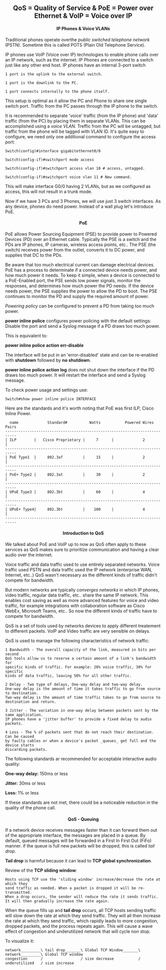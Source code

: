 <h2 align="center">QoS = Quality of Service & PoE = Power over Ethernet & VoIP = Voice over IP</h2>

<h4 align="center">IP Phones & Voice VLANs</h4>

Traditional phones operate overthe _public switched telephone network_ (PSTN).
Sometime this is called POTS (Plain Old Telephone Service).

IP phones use VoIP (Voice over IP) technologies to enable phone calls over an
IP network, such as the internet.
IP Phones are connected to a switch just like any other end host.
IP phones have an internal 3-port switch

    1 port is the uplink to the external switch.

    1 port is the downlink to the PC.

    1 port connects internally to the phone itself.

This setup is optimal as it allow the PC and Phone to share one single switch port.
Traffic from the PC passes through the IP phone to the switch.

It is recommended to separate 'voice' traffic (from the IP phone) and 'data' traffic
(from the PC) by placing them in separate VLANs. This can be accomplished using a
_voice VLAN_. Treffic from the PC will be untagged, but traffic from the phone will
be tagged with VLAN ID.
It's quite easy to configure, we need only one additional command to configure the
access port:

    Switch(config)#interface gigabitethernet0/0

    Switch(config-if)#switchport mode access

    Switch(config-if)#switchport access vlan 10 # access, untagged.

    Switch(config-if)#switchport voice vlan 11 # New command.

This will make interface G0/0 having 2 VLANs, but as we configured as access, this
will not result in a trunk mode.

Now if we have 3 PCs and 3 Phones, we will use just 3 switch interfaces.
As any device, phones do need power. Instead of a wall plug let's introduce PoE.

<h4 align="center">PoE</h4>

PoE allows Power Sourcing Equipment (PSE) to provide power to Powered Devices (PD)
over an Ethernet cable. Typically the PSE is a switch and the PDs are IP phones,
IP cameras, wireless access points, etc..
The PSE (the switch) receives power from the outlet, converts it to DC power, and
supplies that DC to the PDs.

Be aware that too much electrical current can damage electrical devices. PoE has
a process to determinate if a connected device needs power, and how much power it
needs. To keep it simple, when a device is connected to a PoE-Enabled port, the PSE
sends low power signals, monitor the responses, and determines how much power the
PD needs.
If the device needs power, the PSE supplies the power to allow the PD to boot.
The PSE continues to monitor the PD and supply the required amount of power.

_Powering policy_ can be configured to prevent a PD from taking too much power.

<strong>power inline police</strong> configures power policing with the default
settings: Disable the port and send a Syslog message if a PD draws too much power.

This is equivalent to:

<strong> power inline police action err-disable</strong>

The interface will be put in an 'error-disabled' state and can be re-enabled with
<strong>shutdown</strong> followed by <strong>no shutdown</strong>.

<strong>power inline police action log</strong> does not shut down the interface
if the PD draws too much power. It will restart the interface and send a Syslog message.

To check power usage and settings use:

    Switch#show power inline police INTERFACE

Here are the standards and it's worth noting that PoE was first ILP, Cisco Inline Power.

      name             Standard#          Watts           Powered Wires Pairs
    ---------------------------------------------------------------------------
    | ILP        |   Cisco Proprietary |     7      |             2           |
    ---------------------------------------------------------------------------
    | PoE Type1  |     802.3af         |     15     |             2           |
    ---------------------------------------------------------------------------
    | PoE+ Type2 |     802.3at         |     30     |             2           |
    ---------------------------------------------------------------------------
    | UPoE Type3 |     802.3bt         |     60     |             4           |
    ---------------------------------------------------------------------------
    | UPoE+ Type4|     802.3bt         |    100     |             4           |
    ---------------------------------------------------------------------------


<h4 align="center">Introduction to QoS</h4>

We talked about PoE and VoIP up to now as QoS often apply to these services as
QoS makes sure to prioritize communication and having a clear audio over the internet.

Voice traffic and data traffic used to use entirely separated networks.
Voice traffic used PSTN and data traffic used the IP network (enterprise WAN, Internet, etc..)
QoS wasn't necessary as the different kinds of traffic didn't compete for bandwidth.

But modern networks are typically _converges networks_ in which IP phones, video traffic,
regular data traffic, etc.. share the same IP network.
This enables cost saving as well as more advanced features for voice and video traffic,
for example integrations with collaboration software as Cisco WebEx, Microsoft Teams, etc..
So now the different kinds of traffic have to compete for bandwidth.

QoS is a set of tools used by networks devices to apply different treatement to
different packets. VoIP and Video traffic are very sensible on delays.

QoS is used to manage the following characteristics of network traffic:

    1 Bandwidth - The overall capacity of the link, measured in bits per second
    QoS tools allow us to reserve a certain amount of a link's bandwidth for
    specific kinds of traffic. For example: 20% voice traffic, 30% for specific
    kinds of data traffic, leaving 50% for all other traffic.

    2 Delay - Two type of delays, One-way delay and two-way delay.
    One-way delay is the amount of time it takes traffic to go from source to destination.
    Two-way delay is the amount of time traffic takes to go from source to destination and return.

    3 Jitter - The variation in one-way delay between packets sent by the same application.
    IP phones have a 'jitter buffer' to provide a fixed delay to audio packets.

    4 Loss - The % of packets sent that do not reach their destination. Can be caused
    by faulty cables or when a device's packet _queues_ get full and the device starts
    discarding packets.

The following standards ar recommended for acceptable interactive audio quality:

<strong>One-way delay:</strong> 150ms or less

<strong>Jitter:</strong> 30ms or less

<strong>Loss:</strong> 1% or less

If these standards are not met, there could be a noticeable reduction in the quality
of the phone call.

<h4 align="center">QoS - Queuing</h4>

If a network device receives messages faster than it can forward them out of the
appropriate interface, the messages are placed in a queue.
By default, queued messages will be forwarded in a First In First Out (FiFo) manner.
if the queue is full new packets will be dropped, this is called _tail drop_.

<strong>Tail drop</strong> is harmful because it can lead to <strong>TCP global synchronization</strong>.

Review of the <strong>TCP sliding window</strong>:

    Hosts using TCP use the 'sliding window' increase/decrease the rate at which they
    send traffic as needed. When a packet is dropped it will be re-transmitted.
    When a drop occurs, the sender will reduce the rate it sends traffic.
    It will then gradually increase the rate again.

When the queue fills up and <strong>tail drop</strong> occurs, all TCP hosts sending
traffic will slow down the rate at which they send traffic.
They will all then increase the rate at which they send traffic, which rapidly leads
to more congestion, dropped packets, and the process repeats again. This will cause
a wave effect of congestion and underutilized network that will cycle non stop.

To visualize it:

    network_________\ tail drop_______\ Global TCP Window_______\ network_________\ Global TCP window 
    congestion      /                 / size decrease           / underutilized   / size increase
